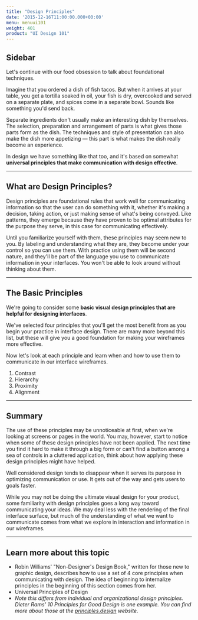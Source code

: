 ```yaml
---
title: "Design Principles"
date: '2015-12-16T11:00:00.000+00:00'
menu: menuui101
weight: 401
product: "UI Design 101"
---
```


## Sidebar

Let's continue with our food obsession to talk about foundational techniques.

Imagine that you ordered a dish of fish tacos. But when it arrives at your table, you get a tortilla soaked in oil, your fish is dry, overcooked and served on a separate plate, and spices come in a separate bowl. Sounds like something you'd send back.

Separate ingredients don't usually make an interesting dish by themselves. The selection, preparation and arrangement of parts is what gives those parts form as the dish. The techniques and style of presentation can also make the dish more appetizing — this part is what makes the dish really become an experience.

In design we have something like that too, and it's based on somewhat **universal principles that make communication with design effective**.

  

- - -

## What are Design Principles?

Design principles are foundational rules that work well for communicating information so that the user can do something with it, whether it's making a decision, taking action, or just making sense of what's being conveyed. Like patterns, they emerge because they have proven to be optimal attributes for the purpose they serve, in this case for communicating effectively.

Until you familiarize yourself with them, these principles may seem new to you. By labeling and understanding what they are, they become under your control so you can use them. With practice using them will be second nature, and they'll be part of the language you use to communicate information in your interfaces. You won't be able to look around without thinking about them.

  

- - -

## The Basic Principles

We're going to consider some **basic visual design principles that are helpful for designing interfaces**.

We've selected four principles that you'll get the most benefit from as you begin your practice in interface design. There are many more beyond this list, but these will give you a good foundation for making your wireframes more effective.

Now let's look at each principle and learn when and how to use them to communicate in our interface wireframes.

1.  Contrast
2.  Hierarchy
3.  Proximity
4.  Alignment


- - -

## Summary

The use of these principles may be unnoticeable at first, when we're looking at screens or pages in the world. You may, however, start to notice when some of these design principles have not been applied. The next time you find it hard to make it through a big form or can't find a button among a sea of controls in a cluttered application, think about how applying these design principles might have helped.

Well considered design tends to disappear when it serves its purpose in optimizing communication or use. It gets out of the way and gets users to goals faster.

While you may not be doing the ultimate visual design for your product, some familiarity with design principles goes a long way toward communicating your ideas. We may deal less with the rendering of the final interface surface, but much of the understanding of what we want to communicate comes from what we explore in interaction and information in our wireframes.

- - -

## Learn more about this topic

*   Robin Williams' "Non-Designer's Design Book," written for those new to graphic design, describes how to use a set of 4 core principles when communicating with design. The idea of beginning to internalize principles in the beginning of this section comes from her.
*   Universal Principles of Design
*   _Note this differs from individual and organizational design principles. Dieter Rams' 10 Principles for Good Design is one example. You can find more about those at the [principles.design](https://principles.design/examples/) website._
